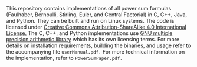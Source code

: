 This repository contains implementations of all power sum formulas
(Faulhaber, Bernoulli, Stirling, Euler, and Central Factorial) in C,
C++, Java, and Python. They can be built and run on Linux systems. The
code is licensed under [Creative Commons Attribution-ShareAlike 4.0
International License.](https://creativecommons.org/licenses/by-sa/4.0)
The C, C++, and Python implementations use [GNU multiple precision
arithmetic library](https://gmplib.org/) which has its own licensing
terms. For more details on installation requirements, building the
binaries, and usage refer to the accompanying file `userManual.pdf.` For
more technical information on the implementation, refer to
`PowerSumPaper.pdf.`
